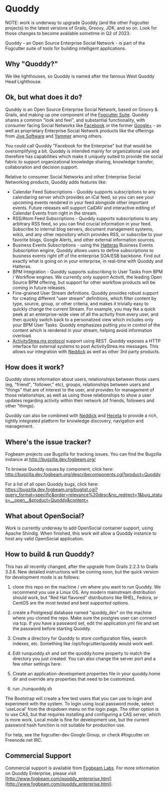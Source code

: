 Quoddy
========

NOTE: work is underway to upgrade Quoddy (and the other Fogcutter projects) to the latest versions of Grails, Groovy, JDK, and so
on. Look for those changes to become available sometime in Q2 of 2023.



Quoddy - an Open Source Enterprise Social Network - is part of the Fogcutter suite of tools for building intelligent applications.

Why "Quoddy?"
----------------

We like lighthouses, so Quoddy is named after the famous West Quoddy Head Lighthouse.

Ok, but what does it do?
--------------------------

Quoddy is an Open Source Enterprise Social Network, based on Groovy & Grails, and making up one component of 
the [Fogcutter Suite](http://fogbeam.github.io/Fogcutter).   Quoddy shares a common "look and feel", and 
substantial functionality, with consumer facing Social Networks like [Facebook](http://www.facebook.com) or the former 
[Google+](http://plus.google.com) - as well as proprietary Enterprise Social Network products like the offerings 
from [Jive Software](http://www.jivesoftware.com) and [Yammer](http://www.yammer.com) among others.

You could call Quoddy "Facebook for the Enterprise" but that would be oversimplifying a bit.  Quoddy is intended 
mainly for organizational use and therefore has capabilities which make it uniquely suited to provide the social 
fabric to support organizational knowledge sharing, knowledge transfer, collaboration and decision support.

Relative to consumer Social Networks and other Enterprise Social Networking products, Quoddy adds features like:

* Calendar Feed Subscriptions - Quoddy supports subscriptions to any calendaring server which provides an iCal feed, so you can see your  upcoming events rendered in your feed alongside other important events.  Future releases will support CalDAV and interactive editing of Calendar Events from right in the stream.
* RSS/Atom Feed Subscriptions - Quoddy supports subscriptions to any arbitrary RSS feed, so you can find crucial information in your feed.  Subscribe to internal blog servers, document management systems, wikis, and any other repository which provides RSS, or subscribe to your favorite blogs, Google Alerts, and other external information sources.
* Business Events Subscriptions - using the [Hatteras](https://github.com/fogbeam/Hatteras) Business Events Subscription engine, Quoddy allows users to define subscriptions to business events right off of the enterprise SOA/ESB backbone.  Find out exactly what is going on in your enterprise, in real-time with Quoddy and Hatteras.
* BPM Integration - Quoddy supports subscribing to User Tasks from BPM / Workflow engines.  We currently only support Activiti, the leading Open Source BPM offering, but support for other workflow products will be coming in future releases.
* Fine-grained User Stream definitions.  Quoddy provides robust support for creating different "user stream" definitions, which filter content by type, source, group, or other criteria, and makes it trivially easy to quickly change the current Stream.  For example, you may tke a quick peek at an enterprise-wide view of all the activity from every user, and then quickly switch back to a personalized view which includes only your BPM User Tasks.  Quoddy emphasizes putting *you* in control of the content which is rendered in your stream, helping avoid information overload.
* [ActivityStrea.ms protocol](http://activitystrea.ms) support using REST.  Quoddy exposes a HTTP interface for external systems to post ActivityStrea.ms messages.  This allows our integration with [Neddick](http://code.google.com/p/neddick/) as well as other 3rd party products.


How does it work?
--------------------

Quoddy stores information about users, relationships between those users (eg, "friend", "follower," etc), groups,
relationships between users and "things" that are of interest to the user, and provides for management of those
relationships, as well as using those relationships to show a user updates regarding activity within their
network (of friends, followers and other "things).

Quoddy can also be combined with [Neddick](https://github.com/fogbeam/Neddick) and [Heceta](https://github.com/fogbeam/Heceta)
to provide a rich, tightly integrated platform for knowledge discovery, navigation and management.

Where's the issue tracker?
--------------------

Fogbeam projects use Bugzilla for tracking issues.  You can find the Bugzilla instance at http://bugzilla.dev.fogbeam.org/

To browse Quoddy issues by component, click here:  http://bugzilla.dev.fogbeam.org/describecomponents.cgi?product=Quoddy

For a list of all open Quoddy bugs, click here:  https://bugzilla.dev.fogbeam.org/buglist.cgi?query_format=specific&order=relevance%20desc&no_redirect=1&bug_status=__open__&product=Quoddy&content=


What about OpenSocial?
--------------------------

Work is currently underway to add OpenSocial container support, using Apache Shindig.  When finished, this work
will allow a Quoddy instance to host any valid OpenSocial application.

How to build & run Quoddy?
----------------------------

This has all recently changed, after the upgrade from Grails 2.2.3 to Grails 3.3.6.  New detailed instructions will be coming
soon, but the quick version for development mode is as follows:

1. clone this repo on the machine / vm where you want to run Quoddy. We recommend you use a Linux OS.  Any modern mainstream distribution should work, but "Red Hat flavored" distributions like RHEL, Fedora, or CentOS are the most tested and best supported options. 

2. create a Postgresql database named "quoddy_dev" on the machine where you cloned the repo. Make sure the postgres user can
connect via tcp. If you have a password set, edit the application.yml file and set the password before starting Quoddy.

3. Create a directory for Quoddy to store configuration files, search indexes, etc.  Something like /opt/fogcutter/quoddy would work well.

4. Edit runquoddy.sh and set the quoddy.home property to match the directory you just created. You can also change the server port and a few other settings here.

5. Create an application-development.properties file in your quoddy.home dir and override any properties that need to be customized.

6. run ./runquoddy.sh

The Bootstrap will create a few test users that you can use to login and experiment with the system.  To login using local password mode, select 'useLocal' from the dropdown menu on the login page.  The other option is to use CAS, but that requires installing and configuring a CAS server, which is more work.  Local mode is fine for development use, but the current password hash function is not suitable for production use.  

For help, see the fogcutter-dev Google Group, or check #fogcutter on Freenode.net IRC.	

Commercial Support
------------------

Commercial support is available from [Fogbeam Labs](http://www.fogbeam.com).  For more information on
Quoddy Enterprise, please visit [http://www.fogbeam.com/quoddy_enterprise.html](http://www.fogbeam.com/quoddy_enterprise.html).



